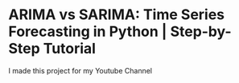 # ARIMA vs SARIMA: Time Series Forecasting in Python | Step-by-Step Tutorial
 I made this project for my Youtube Channel

